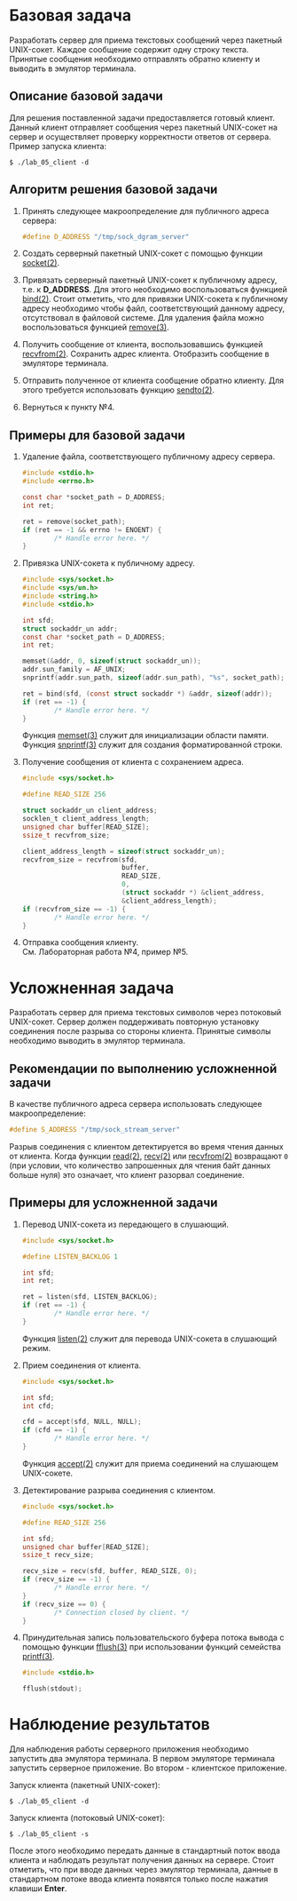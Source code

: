 
# Базовая задача

Разработать сервер для приема текстовых сообщений через пакетный UNIX-сокет.
Каждое сообщение содержит одну строку текста. Принятые сообщения необходимо
отправлять обратно клиенту и выводить в эмулятор терминала.

## Описание базовой задачи

Для решения поставленной задачи предоставляется готовый клиент. Данный клиент
отправляет сообщения через пакетный UNIX-сокет на сервер и осуществляет
проверку корректности ответов от сервера. Пример запуска клиента:

```console
$ ./lab_05_client -d
```

## Алгоритм решения базовой задачи

1. Принять следующее макроопределение для публичного адреса сервера:

    ```c
    #define D_ADDRESS "/tmp/sock_dgram_server"
    ```

2. Создать серверный пакетный UNIX-сокет с помощью функции [socket(2)][1].

3. Привязать серверный пакетный UNIX-сокет к публичному адресу, т.е. к
   **D_ADDRESS**. Для этого необходимо воспользоваться функцией [bind(2)][2].
   Стоит отметить, что для  привязки UNIX-сокета к публичному адресу необходимо
   чтобы файл, соответствующий данному адресу, отсутствовал в файловой системе.
   Для удаления файла можно воспользоваться функцией [remove(3)][3].

4. Получить сообщение от клиента, воспользовавшись функцией [recvfrom(2)][4].
   Сохранить адрес клиента. Отобразить сообщение в эмуляторе терминала.

5. Отправить полученное от клиента сообщение обратно клиенту. Для этого
   требуется использовать функцию [sendto(2)][5].

6. Вернуться к пункту №4.

[1]:  https://www.opennet.ru/cgi-bin/opennet/man.cgi?topic=socket&category=2
[2]:  https://www.opennet.ru/cgi-bin/opennet/man.cgi?topic=bind&category=2
[3]:  https://www.opennet.ru/man.shtml?topic=remove&category=3&russian=0
[4]:  https://www.opennet.ru/man.shtml?topic=recvfrom&category=2&russian=0
[5]:  https://www.opennet.ru/man.shtml?topic=sendto&category=2&russian=0
[6]:  https://www.opennet.ru/man.shtml?topic=memset&category=3&russian=0
[7]:  https://www.opennet.ru/man.shtml?topic=snprintf&category=3&russian=0
[8]:  https://www.opennet.ru/man.shtml?topic=read&category=2&russian=0
[9]:  https://www.opennet.ru/man.shtml?topic=recv&category=2&russian=0
[10]: https://www.opennet.ru/man.shtml?topic=listen&category=2&russian=0
[11]: https://www.opennet.ru/man.shtml?topic=accept&category=2&russian=0
[12]: https://www.opennet.ru/man.shtml?topic=fflush&category=3&russian=0
[13]: https://www.opennet.ru/man.shtml?topic=printf&category=3&russian=0

## Примеры для базовой задачи

1. Удаление файла, соответствующего публичному адресу сервера.

    ```c
    #include <stdio.h>
    #include <errno.h>

    const char *socket_path = D_ADDRESS;
    int ret;

    ret = remove(socket_path);
    if (ret == -1 && errno != ENOENT) {
            /* Handle error here. */
    }
    ```

2. Привязка UNIX-сокета к публичному адресу.

    ```c
    #include <sys/socket.h>
    #include <sys/un.h>
    #include <string.h>
    #include <stdio.h>

    int sfd;
    struct sockaddr_un addr;
    const char *socket_path = D_ADDRESS;
    int ret;

    memset(&addr, 0, sizeof(struct sockaddr_un));
    addr.sun_family = AF_UNIX;
    snprintf(addr.sun_path, sizeof(addr.sun_path), "%s", socket_path);

    ret = bind(sfd, (const struct sockaddr *) &addr, sizeof(addr));
    if (ret == -1) {
            /* Handle error here. */
    }
    ```

    Функция [memset(3)][6] служит для инициализации области памяти.  
    Функция [snprintf(3)][7] служит для создания форматированной строки.

3. Получение сообщения от клиента с сохранением адреса.

    ```c
    #include <sys/socket.h>

    #define READ_SIZE 256

    struct sockaddr_un client_address;
    socklen_t client_address_length;
    unsigned char buffer[READ_SIZE];
    ssize_t recvfrom_size;

    client_address_length = sizeof(struct sockaddr_un);
    recvfrom_size = recvfrom(sfd,
                             buffer,
                             READ_SIZE,
                             0,
                             (struct sockaddr *) &client_address,
                             &client_address_length);
    if (recvfrom_size == -1) {
            /* Handle error here. */
    }
    ```

4. Отправка сообщения клиенту.  
   См. Лабораторная работа №4, пример №5.

# Усложненная задача

Разработать сервер для приема текстовых символов через потоковый UNIX-сокет.
Сервер должен поддерживать повторную установку соединения после разрыва со
стороны клиента. Принятые символы необходимо выводить в эмулятор терминала.

## Рекомендации по выполнению усложненной задачи

В качестве публичного адреса сервера использовать следующее макроопределение:

```c
#define S_ADDRESS "/tmp/sock_stream_server"
```

Разрыв соединения с клиентом детектируется во время чтения данных от клиента.
Когда функции [read(2)][8], [recv(2)][9] или [recvfrom(2)][4] возвращают `0`
(при условии, что количество запрошенных для чтения байт данных больше нуля)
это означает, что клиент разорвал соединение.

## Примеры для усложненной задачи

1. Перевод UNIX-сокета из передающего в слушающий.

    ```c
    #include <sys/socket.h>

    #define LISTEN_BACKLOG 1

    int sfd;
    int ret;

    ret = listen(sfd, LISTEN_BACKLOG);
    if (ret == -1) {
            /* Handle error here. */
    }
    ```

    Функция [listen(2)][10] служит для перевода UNIX-сокета в слушающий режим.

2. Прием соединения от клиента.

    ```c
    #include <sys/socket.h>

    int sfd;
    int cfd;

    cfd = accept(sfd, NULL, NULL);
    if (cfd == -1) {
            /* Handle error here. */
    }
    ```

    Функция [accept(2)][11] служит для приема соединений на слушающем
    UNIX-сокете.

3. Детектирование разрыва соединения с клиентом.

    ```c
    #include <sys/socket.h>

    #define READ_SIZE 256

    int sfd;
    unsigned char buffer[READ_SIZE];
    ssize_t recv_size;

    recv_size = recv(sfd, buffer, READ_SIZE, 0);
    if (recv_size == -1) {
            /* Handle error here. */
    }
    if (recv_size == 0) {
            /* Connection closed by client. */
    }
    ```

4. Принудительная запись пользовательского буфера потока вывода с помощью
   функции [fflush(3)][12] при использовании функций семейства [printf(3)][13].

    ```c
    #include <stdio.h>

    fflush(stdout);
    ```

# Наблюдение результатов

Для наблюдения работы серверного приложения необходимо запустить два эмулятора
терминала. В первом эмуляторе терминала запустить серверное приложение.
Во втором - клиентское приложение.

Запуск клиента (пакетный UNIX-сокет):

```console
$ ./lab_05_client -d
```

Запуск клиента (потоковый UNIX-сокет):

```console
$ ./lab_05_client -s
```

После этого необходимо передать данные в стандартный поток ввода клиента и
наблюдать результат получения данных на сервере. Стоит отметить, что при
вводе данных через эмулятор терминала, данные в стандартном потоке ввода
клиента появятся только после нажатия клавиши **Enter**.
